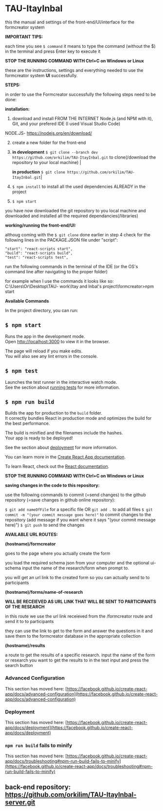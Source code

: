 # TAU-ItayInbal

this the manual and settings of the front-end/UI/interface for the formcreator system

__IMPORTANT TIPS:__

each time you see ```$ command``` it means to type the command (without the $) in the terminal and press Enter key to execute it

__STOP THE RUNNING COMMAND WITH Ctrl+C on Windows or Linux__

these are the instructions, settings and everything needed to use the formcreator system __UI__ successfully.

__STEPS:__

in order to use the Formcreator successfully the following steps need to be done:

__installation:__

1. download and install FROM THE INTERNET Node.js (and NPM with it), Git, and your prefered IDE (I used Visual Studio Code)

NODE.JS- https://nodejs.org/en/download/

2. create a new folder for the front-end


 3. __in development__ ```$ git clone --branch dev https://github.com/orkilim/TAU-ItayInbal.git``` to clone(/download the repository to your local machine) |
    
    __in production__ ```$ git clone https://github.com/orkilim/TAU-ItayInbal.git```|
    
 4. ```$ npm install``` to install all the used dependencies ALREADY in the project
 5. ```$ npm start```

you have now downloaded the git repository to you local machine and downloaded and installed all the required dependancies(/libraries)

__working/running the front-end/UI:__

althoug coming with the ```$ git clone``` done earlier in step 4 check for the following lines in the PACKAGE.JSON file under "script":

    "start": "react-scripts start",
    "build": "react-scripts build",
    "test": "react-scripts test",


run the following commands in the terminal of the IDE (or the OS's command line after navigating to the proper folder)


for example when I use the commands it looks like so: C:\Users\Or\Desktop\TAU- work\Itay and Inbal's project\formcreator>npm start

__Available Commands__

In the project directory, you can run:

 ## ```$ npm start```

Runs the app in the development mode.\
Open [http://localhost:3000](http://localhost:3000) to view it in the browser.

The page will reload if you make edits.\
You will also see any lint errors in the console.

## ```$ npm test```

Launches the test runner in the interactive watch mode.\
See the section about [running tests](https://facebook.github.io/create-react-app/docs/running-tests) for more information.

## ```$ npm run build```

Builds the app for production to the `build` folder.\
It correctly bundles React in production mode and optimizes the build for the best performance.

The build is minified and the filenames include the hashes.\
Your app is ready to be deployed!

See the section about [deployment](https://facebook.github.io/create-react-app/docs/deployment) for more information.


You can learn more in the [Create React App documentation](https://facebook.github.io/create-react-app/docs/getting-started).

To learn React, check out the [React documentation](https://reactjs.org/).


__STOP THE RUNNING COMMAND WITH Ctrl+C on Windows or Linux__


__saving changes in the code to this repository:__

use the following commands to commit (=send changes) to the github repository (=save changes in github online repository):

```$ git add nameOfFile``` for a specific file OR ```git add .``` to add all files
```$ git commit -m "(your commit message goes here)"``` to commit changes to the repository (add message if you want where it says "(your commit message here)")
```$ git push``` to send the changes


__AVAILABLE URL ROUTES:__

__(hostname)/formcreator__

goes to the page where you actually create the form

you load the required schema json from your computer and the optional ui-schema input the name of the research/form when prompt to.

you will get an url link to the created form so you can actually send to to participants

__(hostname)/forms/name-of-research__

__WILL BE RECEIEVED AS URL LINK THAT WILL BE SENT TO PARTICIPANTS OF THE RESEARCH__

in this route we use the url link receieved from the /formcreator route and send it to to participants

they can use the link to get to the form and answer the questions in it and save them to the formcreator database in the appropriate collection


__(hostname)/results__

a route to get the results of a specific research. input the name of the form or research you want to get the results to in the text input and press the search button

### Advanced Configuration

This section has moved here: [https://facebook.github.io/create-react-app/docs/advanced-configuration](https://facebook.github.io/create-react-app/docs/advanced-configuration)

### Deployment

This section has moved here: [https://facebook.github.io/create-react-app/docs/deployment](https://facebook.github.io/create-react-app/docs/deployment)

### `npm run build` fails to minify

This section has moved here: [https://facebook.github.io/create-react-app/docs/troubleshooting#npm-run-build-fails-to-minify](https://facebook.github.io/create-react-app/docs/troubleshooting#npm-run-build-fails-to-minify)


## back-end repository: https://github.com/orkilim/TAU-ItayInbal-server.git

